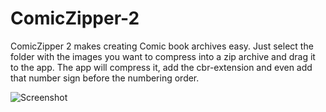 ComicZipper-2
=============

ComicZipper 2 makes creating Comic book archives easy. Just select the folder with the images you want to compress into a zip archive and drag it to the app. The app will compress it, add the cbr-extension and even add that number sign before the numbering order.

![Screenshot](https://github.com/pkrll/ComicZipper-2/blob/master/Screenshot.png)
